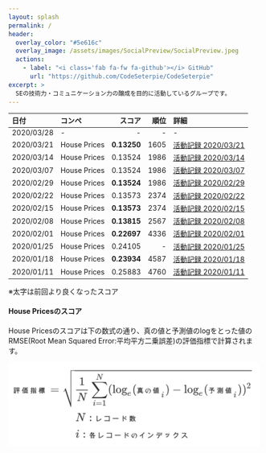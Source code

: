 ```yaml
---
layout: splash
permalink: /
header:
  overlay_color: "#5e616c"
  overlay_image: /assets/images/SocialPreview/SocialPreview.jpeg
  actions:
    - label: "<i class='fab fa-fw fa-github'></i> GitHub"
      url: "https://github.com/CodeSeterpie/CodeSeterpie"
excerpt: >
  SEの技術力・コミュニケーション力の醸成を目的に活動しているグループです。 
---
```


|日付|コンペ|スコア|順位|詳細|
|:---|:---|---:|---:|:---|
|2020/03/28|-|-|-|-|
|2020/03/21|House Prices|**0.13250**|1605|[活動記録 2020/03/21](https://codeseterpie.github.io/blog/report_20200321/)|
|2020/03/14|House Prices|0.13524|1986|[活動記録 2020/03/14](https://codeseterpie.github.io/blog/report_20200314/)|
|2020/03/07|House Prices|0.13524|1986|[活動記録 2020/03/07](https://codeseterpie.github.io/blog/report_20200307/)|
|2020/02/29|House Prices|**0.13524**|1986|[活動記録 2020/02/29](https://codeseterpie.github.io/blog/report_20200229/)|
|2020/02/22|House Prices|0.13573|2374|[活動記録 2020/02/22](https://codeseterpie.github.io/blog/report_20200222/)|
|2020/02/15|House Prices|**0.13573**|2374|[活動記録 2020/02/15](https://codeseterpie.github.io/blog/report_20200215/)|
|2020/02/08|House Prices|**0.13815**|2567|[活動記録 2020/02/08](https://codeseterpie.github.io/blog/report_20200208/)|
|2020/02/01|House Prices|**0.22697**|4336|[活動記録 2020/02/01](https://codeseterpie.github.io/blog/report_20200201/)|
|2020/01/25|House Prices|0.24105|-|[活動記録 2020/01/25](https://codeseterpie.github.io/blog/report_20200125/)|
|2020/01/18|House Prices|**0.23934**|4587|[活動記録 2020/01/18](https://codeseterpie.github.io/blog/report_20200118/)|
|2020/01/11|House Prices|0.25883|4760|[活動記録 2020/01/11](https://codeseterpie.github.io/blog/report_20200111/)|

※太字は前回より良くなったスコア

#### House Pricesのスコア
House Pricesのスコアは下の数式の通り、真の値と予測値のlogをとった値のRMSE(Root Mean Squared Error:平均平方二乗誤差)の評価指標で計算されます。

<img src="/assets/images/github/%E8%A9%95%E4%BE%A1%E6%8C%87%E6%A8%99_HousePrices.jpg" width="500">

